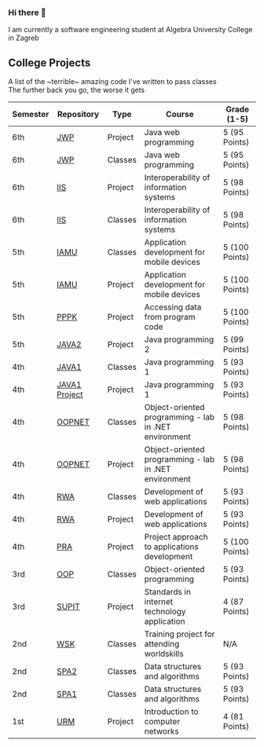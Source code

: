 ### Hi there 👋
I am currently a software engineering student at Algebra University College in Zagreb

<!--
**lcabraja/lcabraja** is a ✨ _special_ ✨ repository because its `README.md` (this file) appears on your GitHub profile.

Here are some ideas to get you started:

- 🔭 I’m currently working on ...
- 🌱 I’m currently learning ...
- 👯 I’m looking to collaborate on ...
- 🤔 I’m looking for help with ...
- 💬 Ask me about ...
- 📫 How to reach me: ...
- 😄 Pronouns: ...
- ⚡ Fun fact: ...
-->


## College Projects
A list of the ~terrible~ amazing code I've written to <!-- somehow --> pass classes <!-- surprisingly well even --> <br>
The further back you go, the worse it gets

| Semester | Repository                                                             | Type    | Course                                                | Grade (1-5)    |
|----------|------------------------------------------------------------------------|---------|-------------------------------------------------------| -------------- |
| 6th      | [JWP](https://github.com/lcabraja/JWP-Projekt-LukaCabraja)             | Project | Java web programming                                  | 5 (95 Points)  |
| 6th      | [JWP](https://github.com/lcabraja/jwp)                                 | Classes | Java web programming                                  | 5 (95 Points)  |
| 6th      | [IIS](https://github.com/lcabraja/IIS-Projekt-LukaCabraja)             | Project | Interoperability of information systems               | 5 (98 Points)  |
| 6th      | [IIS](https://github.com/lcabraja/iis)                                 | Classes | Interoperability of information systems               | 5 (98 Points)  |
| 5th      | [IAMU](https://github.com/lcabraja/IAMU)                               | Classes | Application development for mobile devices            | 5 (100 Points) |
| 5th      | [IAMU](https://github.com/lcabraja/IAMU-Projekt-LukaCabraja)           | Project | Application development for mobile devices            | 5 (100 Points) |
| 5th      | [PPPK](https://github.com/lcabraja/PPPK)                               | Project | Accessing data from program code                      | 5 (100 Points) |
| 5th      | [JAVA2](https://github.com/lcabraja/openCV-cats)                       | Project | Java programming 2                                    | 5 (99 Points)  |
| 4th      | [JAVA1](https://github.com/lcabraja/JAVA1)                             | Classes | Java programming 1                                    | 5 (93 Points)  |
| 4th      | [JAVA1 Project](https://github.com/lcabraja/JAVA1-Projekt-LukaCabraja) | Project | Java programming 1                                    | 5 (93 Points)  |
| 4th      | [OOPNET](https://github.com/lcabraja/OOP.NET)                          | Classes | Object-oriented programming - lab in .NET environment | 5 (98 Points)  |
| 4th      | [OOPNET](https://github.com/lcabraja/OOPNET-Projekt-LukaCabraja)       | Project | Object-oriented programming - lab in .NET environment | 5 (98 Points)  |
| 4th      | [RWA](https://github.com/lcabraja/RWA)                                 | Classes | Development of web applications                       | 5 (93 Points)  |
| 4th      | [RWA](https://github.com/lcabraja/RWA-Projekt-LukaCabraja)             | Project | Development of web applications                       | 5 (93 Points)  |
| 4th      | [PRA](https://github.com/lcabraja/PRA-Projekt-Tim14)                   | Project | Project approach to applications development          | 5 (100 Points) |
| 3rd      | [OOP](https://github.com/lcabraja/OOP)                                 | Classes | Object-oriented programming                           | 5 (93 Points)  |
| 3rd      | [SUPIT](https://github.com/lcabraja/SUPIT-Projekt-LukaCabraja)         | Project | Standards in internet technology application          | 4 (87 Points)  |
| 2nd      | [WSK](https://github.com/lcabraja/World-Skills-Zadatak-1)              | Classes | Training project for attending worldskills            | N/A            |
| 2nd      | [SPA2](https://github.com/lcabraja/gdambic-rvs19-spa-dz-02)            | Classes | Data structures and algorithms                        | 5 (93 Points)  |
| 2nd      | [SPA1](https://github.com/lcabraja/rvs19-spa-dz-01)                    | Classes | Data structures and algorithms                        | 5 (93 Points)  |
| 1st      | [URM](https://github.com/lcabraja/subnetting-app)                      | Project | Introduction to computer networks                     | 4 (81 Points)  |
